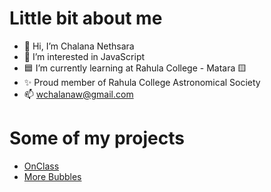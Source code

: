 # Little bit about me

- 👋 Hi, I’m Chalana Nethsara
- 👀 I’m interested in JavaScript
- 🟦 I’m currently learning at Rahula College - Matara 🟨
- ✨ Proud member of Rahula College Astronomical Society
- 📫 wchalanaw@gmail.com

# Some of my projects

- [OnClass](https://onclass.tk)
- [More Bubbles](https://morebubbles.netlify.app)
